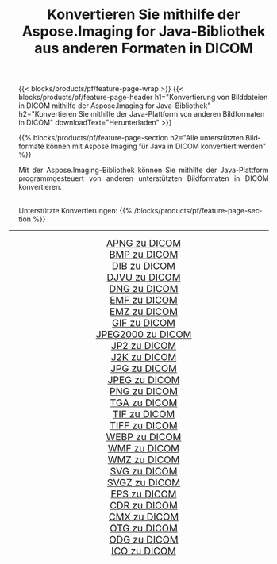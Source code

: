 ﻿---
title: Konvertieren Sie mithilfe der Aspose.Imaging for Java-Bibliothek aus anderen Formaten in DICOM 
weight: 3920
url: /de/java/conversion/to/dicom 
lang: de
langdirlevel: 2
locales: zh-hans,ja,it,ru,de,es,fr,nl,id,lt,pl,pt,vi,tr,ko,zh-hant,ar,hi,th,sv,cs,uk,he
description: Mit Aspose.Imaging können Sie mithilfe von Java aus anderen Formaten in DICOM konvertieren
---

{{< blocks/products/pf/feature-page-wrap >}}
{{< blocks/products/pf/feature-page-header h1="Konvertierung von Bilddateien in DICOM mithilfe der Aspose.Imaging for Java-Bibliothek" h2="Konvertieren Sie mithilfe der Java-Plattform von anderen Bildformaten in DICOM" downloadText="Herunterladen" >}}


{{% blocks/products/pf/feature-page-section  h2="Alle unterstützten Bildformate können mit Aspose.Imaging für Java in DICOM konvertiert werden" %}}
<p align=justify>Mit der Aspose.Imaging-Bibliothek können Sie mithilfe der Java-Plattform programmgesteuert von anderen unterstützten Bildformaten in DICOM konvertieren.</p>
<br/>
Unterstützte Konvertierungen:
{{% /blocks/products/pf/feature-page-section %}}
<div class="container-fluid productfamilypage bg-gray">
    <div class="convertypes bg-gray agp-content section">
        <div class="container">
		<hr style="margin-left:-20px;"/>
		<div class="row other-converters" style="gap: 10px;font-size: 19px;text-align:center;">
		    <div class='col-md-2 other-converter remove-lp remove-rp'><a href="/imaging/de/java/conversion/apng-to-dicom" style="padding:15px;">APNG zu DICOM</a></div>
<div class='col-md-2 other-converter remove-lp remove-rp'><a href="/imaging/de/java/conversion/bmp-to-dicom" style="padding:15px;">BMP zu DICOM</a></div>
<div class='col-md-2 other-converter remove-lp remove-rp'><a href="/imaging/de/java/conversion/dib-to-dicom" style="padding:15px;">DIB zu DICOM</a></div>
<div class='col-md-2 other-converter remove-lp remove-rp'><a href="/imaging/de/java/conversion/djvu-to-dicom" style="padding:15px;">DJVU zu DICOM</a></div>
<div class='col-md-2 other-converter remove-lp remove-rp'><a href="/imaging/de/java/conversion/dng-to-dicom" style="padding:15px;">DNG zu DICOM</a></div>
<div class='col-md-2 other-converter remove-lp remove-rp'><a href="/imaging/de/java/conversion/emf-to-dicom" style="padding:15px;">EMF zu DICOM</a></div>
<div class='col-md-2 other-converter remove-lp remove-rp'><a href="/imaging/de/java/conversion/emz-to-dicom" style="padding:15px;">EMZ zu DICOM</a></div>
<div class='col-md-2 other-converter remove-lp remove-rp'><a href="/imaging/de/java/conversion/gif-to-dicom" style="padding:15px;">GIF zu DICOM</a></div>
<div class='col-md-2 other-converter remove-lp remove-rp'><a href="/imaging/de/java/conversion/jpeg2000-to-dicom" style="padding:15px;">JPEG2000 zu DICOM</a></div>
<div class='col-md-2 other-converter remove-lp remove-rp'><a href="/imaging/de/java/conversion/jp2-to-dicom" style="padding:15px;">JP2 zu DICOM</a></div>
<div class='col-md-2 other-converter remove-lp remove-rp'><a href="/imaging/de/java/conversion/j2k-to-dicom" style="padding:15px;">J2K zu DICOM</a></div>
<div class='col-md-2 other-converter remove-lp remove-rp'><a href="/imaging/de/java/conversion/jpg-to-dicom" style="padding:15px;">JPG zu DICOM</a></div>
<div class='col-md-2 other-converter remove-lp remove-rp'><a href="/imaging/de/java/conversion/jpeg-to-dicom" style="padding:15px;">JPEG zu DICOM</a></div>
<div class='col-md-2 other-converter remove-lp remove-rp'><a href="/imaging/de/java/conversion/png-to-dicom" style="padding:15px;">PNG zu DICOM</a></div>
<div class='col-md-2 other-converter remove-lp remove-rp'><a href="/imaging/de/java/conversion/tga-to-dicom" style="padding:15px;">TGA zu DICOM</a></div>
<div class='col-md-2 other-converter remove-lp remove-rp'><a href="/imaging/de/java/conversion/tif-to-dicom" style="padding:15px;">TIF zu DICOM</a></div>
<div class='col-md-2 other-converter remove-lp remove-rp'><a href="/imaging/de/java/conversion/tiff-to-dicom" style="padding:15px;">TIFF zu DICOM</a></div>
<div class='col-md-2 other-converter remove-lp remove-rp'><a href="/imaging/de/java/conversion/webp-to-dicom" style="padding:15px;">WEBP zu DICOM</a></div>
<div class='col-md-2 other-converter remove-lp remove-rp'><a href="/imaging/de/java/conversion/wmf-to-dicom" style="padding:15px;">WMF zu DICOM</a></div>
<div class='col-md-2 other-converter remove-lp remove-rp'><a href="/imaging/de/java/conversion/wmz-to-dicom" style="padding:15px;">WMZ zu DICOM</a></div>
<div class='col-md-2 other-converter remove-lp remove-rp'><a href="/imaging/de/java/conversion/svg-to-dicom" style="padding:15px;">SVG zu DICOM</a></div>
<div class='col-md-2 other-converter remove-lp remove-rp'><a href="/imaging/de/java/conversion/svgz-to-dicom" style="padding:15px;">SVGZ zu DICOM</a></div>
<div class='col-md-2 other-converter remove-lp remove-rp'><a href="/imaging/de/java/conversion/eps-to-dicom" style="padding:15px;">EPS zu DICOM</a></div>
<div class='col-md-2 other-converter remove-lp remove-rp'><a href="/imaging/de/java/conversion/cdr-to-dicom" style="padding:15px;">CDR zu DICOM</a></div>
<div class='col-md-2 other-converter remove-lp remove-rp'><a href="/imaging/de/java/conversion/cmx-to-dicom" style="padding:15px;">CMX zu DICOM</a></div>
<div class='col-md-2 other-converter remove-lp remove-rp'><a href="/imaging/de/java/conversion/otg-to-dicom" style="padding:15px;">OTG zu DICOM</a></div>
<div class='col-md-2 other-converter remove-lp remove-rp'><a href="/imaging/de/java/conversion/odg-to-dicom" style="padding:15px;">ODG zu DICOM</a></div>
<div class='col-md-2 other-converter remove-lp remove-rp'><a href="/imaging/de/java/conversion/ico-to-dicom" style="padding:15px;">ICO zu DICOM</a></div>
                </div>
        </div>
    </div>
</div>
<br/>


